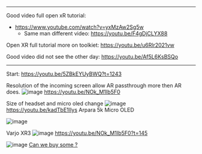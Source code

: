

----------------

Good video full open xR tutorial:

- https://www.youtube.com/watch?v=yxMzAw2Sg5w
  - Same man different video: https://youtu.be/F4gDjCLYX88


Open XR full tutorial more on toolkiet:
https://youtu.be/u6Rlr2021vw

Good video did not see the other day:
https://youtu.be/Af5L6KsBSQo

------------------




Start: https://youtu.be/5ZBkEYUyBWQ?t=1243


Resolution of the incoming screen allow AR passthrough more then AR does.
![image](https://user-images.githubusercontent.com/20149493/174788226-345a2291-e4eb-447a-945c-cb952b084a97.png)
https://youtu.be/NOk_M1Ib5F0



Size of headset and micro oled change
![image](https://user-images.githubusercontent.com/20149493/174792687-591a75cb-0949-47e6-b017-f50f17d62999.png)
https://youtu.be/kadTbE1lIys
Arpara 5k Micro OLED

![image](https://user-images.githubusercontent.com/20149493/174794894-d3f4ff14-79ff-444b-98f2-eb6079d63425.png)


Varjo XR3
![image](https://user-images.githubusercontent.com/20149493/174795213-6183b4a3-1541-495f-86cb-51ec55a3eeba.png)
https://youtu.be/NOk_M1Ib5F0?t=145

![image](https://user-images.githubusercontent.com/20149493/174795402-7848ae84-030e-4477-b912-4923b200ed86.png)
[Can we buy some ?](https://fr.aliexpress.com/item/32975198897.html?spm=a2g0o.ppclist.product.12.59fcVYGJVYGJTw&pdp_npi=2%40dis%21EUR%21%E2%82%AC%20276%2C35%21%E2%82%AC%20218%2C32%21%21%21%21%21%402101d1b416558132205203434ed429%2112000021497565219%21btf&_t=pvid%3A3089cc45-4385-4e56-b3a0-d0a327931801&afTraceInfo=32975198897__pc__pcBridgePPC__xxxxxx__1655813220&gatewayAdapt=glo2fra)

